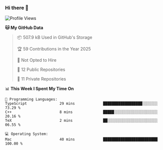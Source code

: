 ### Hi there 👋

<!--
**huayuan4396/huayuan4396** is a ✨ _special_ ✨ repository because its `README.md` (this file) appears on your GitHub profile.

Here are some ideas to get you started:

- 🔭 I’m currently working on ...
- 🌱 I’m currently learning ...
- 👯 I’m looking to collaborate on ...
- 🤔 I’m looking for help with ...
- 💬 Ask me about ...
- 📫 How to reach me: ...
- 😄 Pronouns: ...
- ⚡ Fun fact: ...
-->

<!--START_SECTION:waka-->
![Profile Views](http://img.shields.io/badge/Profile%20Views-0-blue)

**🐱 My GitHub Data** 

> 📦 507.9 kB Used in GitHub's Storage 
 > 
> 🏆 59 Contributions in the Year 2025
 > 
> 🚫 Not Opted to Hire
 > 
> 📜 12 Public Repositories 
 > 
> 🔑 11 Private Repositories 
 > 
📊 **This Week I Spent My Time On** 

```text
💬 Programming Languages: 
TypeScript               29 mins             ██████████████████░░░░░░░   73.29 % 
C++                      8 mins              █████░░░░░░░░░░░░░░░░░░░░   20.16 % 
TeX                      2 mins              ██░░░░░░░░░░░░░░░░░░░░░░░   06.55 % 

💻 Operating System: 
Mac                      40 mins             █████████████████████████   100.00 % 
```


<!--END_SECTION:waka-->
